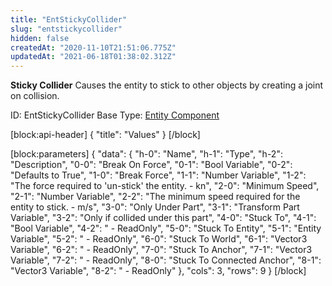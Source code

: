 ```yaml
---
title: "EntStickyCollider"
slug: "entstickycollider"
hidden: false
createdAt: "2020-11-10T21:51:06.775Z"
updatedAt: "2021-06-18T01:38:02.312Z"
---
```

**Sticky Collider**
Causes the entity to stick to other objects by creating a joint on collision.

ID: EntStickyCollider
Base Type: [Entity Component](doc:componententity)

[block:api-header]
{
  "title": "Values"
}
[/block]

[block:parameters]
{
  "data": {
    "h-0": "Name",
    "h-1": "Type",
    "h-2": "Description",
    "0-0": "Break On Force",
    "0-1": "Bool Variable",
    "0-2": "Defaults to True",
    "1-0": "Break Force",
    "1-1": "Number Variable",
    "1-2": "The force required to 'un-stick' the entity. - kn",
    "2-0": "Minimum Speed",
    "2-1": "Number Variable",
    "2-2": "The minimum speed required for the entity to stick. - m/s",
    "3-0": "Only Under Part",
    "3-1": "Transform Part Variable",
    "3-2": "Only if collided under this part",
    "4-0": "Stuck To",
    "4-1": "Bool Variable",
    "4-2": " - ReadOnly",
    "5-0": "Stuck To Entity",
    "5-1": "Entity Variable",
    "5-2": " - ReadOnly",
    "6-0": "Stuck To World",
    "6-1": "Vector3 Variable",
    "6-2": " - ReadOnly",
    "7-0": "Stuck To Anchor",
    "7-1": "Vector3 Variable",
    "7-2": " - ReadOnly",
    "8-0": "Stuck To Connected Anchor",
    "8-1": "Vector3 Variable",
    "8-2": " - ReadOnly"
  },
  "cols": 3,
  "rows": 9
}
[/block]